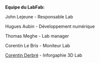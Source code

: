 **Equipe du LabFab:**

John Lejeune - Responsable Lab

Hugues Aubin - Développement numérique

Thomas Meghe - Lab manager

Corentin Le Bris - Moniteur Lab

[Corentin Derbré](http://corentinderbre.com/) - Inforgaphie 3D Lab